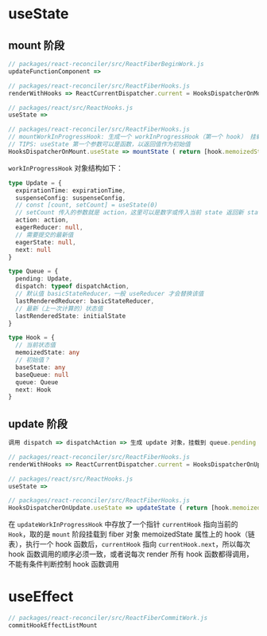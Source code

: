# useState

## mount 阶段

```js
// packages/react-reconciler/src/ReactFiberBeginWork.js
updateFunctionComponent =>

// packages/react-reconciler/src/ReactFiberHooks.js
renderWithHooks => ReactCurrentDispatcher.current = HooksDispatcherOnMount => 

// packages/react/src/ReactHooks.js
useState => 

// packages/react-reconciler/src/ReactFiberHooks.js
// mountWorkInProgressHook: 生成一个 workInProgressHook（第一个 hook） 挂载到 workInProgress.memoizedState，第二个 hook 挂载到 workInProgressHook 的 next 属性上，以此类推
// TIPS: useState 第一个参数可以是函数，以返回值作为初始值
HooksDispatcherOnMount.useState => mountState ( return [hook.memoizedState, dispatch] ) => mountWorkInProgressHook
```

`workInProgressHook` 对象结构如下：

```ts
type Update = {
  expirationTime: expirationTime,
  suspenseConfig: suspenseConfig,
  // const [count, setCount] = useState(0)
  // setCount 传入的参数就是 action，这里可以是数字或传入当前 state 返回新 state 的函数
  action: action,
  eagerReducer: null,
  // 需要提交的最新值
  eagerState: null,
  next: null
}

type Queue = {
  pending: Update,
  dispatch: typeof dispatchAction,
  // 默认值 basicStateReducer，一般 useReducer 才会替换该值
  lastRenderedReducer: basicStateReducer,
  // 最新（上一次计算的）状态值
  lastRenderedState: initialState
}

type Hook = {
  // 当前状态值
  memoizedState: any
  // 初始值？
  baseState: any
  baseQueue: null
  queue: Queue
  next: Hook
}
```

## update 阶段

```js
调用 dispatch => dispatchAction => 生成 update 对象，挂载到 queue.pending => scheduleWork (scheduleUpdateOnFiber) => ensureRootIsScheduled => performSyncWorkOnRoot => 

// packages/react-reconciler/src/ReactFiberHooks.js
renderWithHooks => ReactCurrentDispatcher.current = HooksDispatcherOnUpdate => 

// packages/react/src/ReactHooks.js
useState => 

// packages/react-reconciler/src/ReactFiberHooks.js
HooksDispatcherOnUpdate.useState => updateState ( return [hook.memoizedState, dispatch] ) => updateReducer => updateWorkInProgressHook
```

在 `updateWorkInProgressHook` 中存放了一个指针 `currentHook` 指向当前的 `Hook`，取的是 `mount` 阶段挂载到 fiber 对象 memoizedState 属性上的 hook（链表），执行一个 hook 函数后，`currentHook` 指向 `currentHook.next`，所以每次 hook 函数调用的顺序必须一致，或者说每次 render 所有 hook 函数都得调用，不能有条件判断控制 hook 函数调用

# useEffect

```js
// packages/react-reconciler/src/ReactFiberCommitWork.js
commitHookEffectListMount
```
